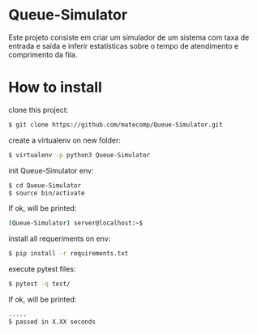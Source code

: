 # Queue-Simulator
Este projeto consiste em criar um simulador de um sistema com taxa de entrada e saída e inferir estatísticas sobre o tempo de atendimento e comprimento da fila.

# How to install

clone this project:
```sh
$ git clone https://github.com/matecomp/Queue-Simulator.git
```

create a virtualenv on new folder:
```sh
$ virtualenv -p python3 Queue-Simulator
```

init Queue-Simulator env:
```sh
$ cd Queue-Simulator
$ source bin/activate
```
If ok, will be printed:
```sh
(Queue-Simulator) server@localhost:~$
```

install all requeriments on env:
```sh
$ pip install -r requirements.txt
```

execute pytest files:
```sh
$ pytest -q test/
```

If ok, will be printed:
```sh
.....
5 passed in X.XX seconds
```
